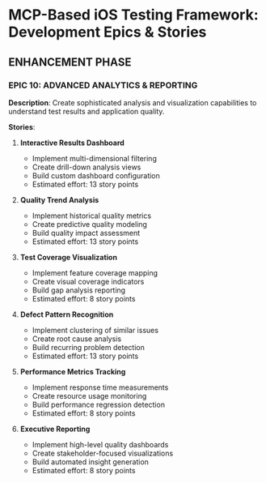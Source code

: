 # MCP-Based iOS Testing Framework: Development Epics & Stories

## ENHANCEMENT PHASE

### EPIC 10: ADVANCED ANALYTICS & REPORTING

**Description**: Create sophisticated analysis and visualization capabilities to understand test results and application quality.

**Stories**:

1. **Interactive Results Dashboard**
   - Implement multi-dimensional filtering
   - Create drill-down analysis views
   - Build custom dashboard configuration
   - Estimated effort: 13 story points

2. **Quality Trend Analysis**
   - Implement historical quality metrics
   - Create predictive quality modeling
   - Build quality impact assessment
   - Estimated effort: 13 story points

3. **Test Coverage Visualization**
   - Implement feature coverage mapping
   - Create visual coverage indicators
   - Build gap analysis reporting
   - Estimated effort: 8 story points

4. **Defect Pattern Recognition**
   - Implement clustering of similar issues
   - Create root cause analysis
   - Build recurring problem detection
   - Estimated effort: 13 story points

5. **Performance Metrics Tracking**
   - Implement response time measurements
   - Create resource usage monitoring
   - Build performance regression detection
   - Estimated effort: 8 story points

6. **Executive Reporting**
   - Implement high-level quality dashboards
   - Create stakeholder-focused visualizations
   - Build automated insight generation
   - Estimated effort: 8 story points
